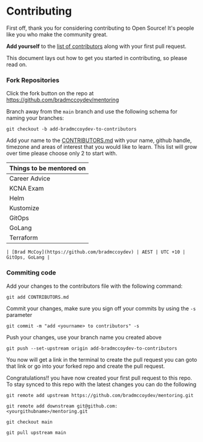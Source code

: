 # Contributing

First off, thank you for considering contributing to Open Source! It's people like you who make the community great.

**Add yourself** to the [list of contributors](CONTRIBUTORS.md) along with your first pull request.

This document lays out how to get you started in contributing, so please read on.

### Fork Repositories

Click the fork button on the repo at https://github.com/bradmccoydev/mentoring

Branch away from the `main` branch and use the following schema for naming your branches:

``` git checkout -b add-bradmccoydev-to-contributors ```

Add your name to the [CONTRIBUTORS.md](CONTRIBUTORS.md) with your name, github handle, timezone and areas of interest that you would like to learn.  This list will grow over time please choose only 2 to start with.

| Things to be mentored on | 
| --- |
| Career Advice |
| KCNA Exam |
| Helm |
| Kustomize |
| GitOps |
| GoLang |
| Terraform |

```
| [Brad McCoy](https://github.com/bradmccoydev) | AEST | UTC +10 | GitOps, GoLang |
```

### Commiting code ###

Add your changes to the contributors file with the following command:

``` git add CONTRIBUTORS.md ```

Commit your changes, make sure you sign off your commits by using the `-s` parameter

``` git commit -m "add <yourname> to contributors" -s ```

Push your changes, use your branch name you created above

``` git push --set-upstream origin add-bradmccoydev-to-contributors ```

You now will get a link in the terminal to create the pull request you can goto that link or go into your forked repo and create the pull request.

Congratulations!! you have now created your first pull request to this repo.  To stay synced to this repo with the latest changes you can do the following

``` git remote add upstream https://github.com/bradmccoydev/mentoring.git ```

``` git remote add downstream git@github.com:<yourgithubname>/mentoring.git ```

``` git checkout main ```

```git pull upstream main```
